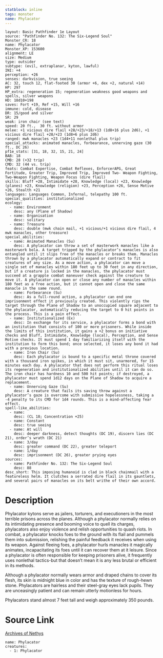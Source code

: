 ```yaml
---
statblock: inline
tags: monster
name: Phylacator
---
```

```statblock
layout: Basic Pathfinder 1e Layout
source: "Pathfinder No. 132: The Six-Legend Soul"
Monster_CR: 18
name: Phylacator
Monster_XP: 153600
alignment: LE
size: Medium
type: outsider
subtype: (evil, extraplanar, kyton, lawful)
INI: +4
perception: +26
senses: darkvision, true seeing
AC: 32, touch 12, flat-footed 30 (armor +6, dex +2, natural +14)
HP: 297
HP_extra: regeneration 15; regeneration weakness good weapons and spells, silver weapons
HD: 18d10+198
saves: Fort +19, Ref +15, Will +16
immune: cold, disease
DR: 15/good and silver
SR: 29
weak: iron chair (see text)
speed: 20 ft.,  30 ft. without armor
melee: +1 vicious dire flail +28/+23/+18/+13 (1d8+16 plus 2d6), +1 vicious dire flail +28/+23 (1d8+6 plus 2d6)
ranged: mwk manacles +23 (1d4+11 nonlethal plus trip)
special_attacks: animated manacles, forbearance, unnerving gaze (30 ft., DC 26)
pf1e_stats: [31, 18, 32, 15, 21, 24]
BAB: 18
CMB: 28 (+32 trip)
CMD: 32 (44 vs. trip)
feats: Combat Expertise, Combat Reflexes, EnforcerAPG, Great Fortitude, Greater Trip, Improved Trip, Improved Two- Weapon Fighting, Two-Weapon Fighting, Weapon Focus (dire flail)
skills: Bluff +28, Intimidate +28, Knowledge (local) +23, Knowledge (planes) +23, Knowledge (religion) +23, Perception +26, Sense Motive +26, Stealth +21
languages: Languages Common, Infernal, telepathy 100 ft.
special_qualities: institutionalized
ecology:
  - name: Environment
    desc: any (Plane of Shadow)
  - name: Organisation
    desc: solitary
  - name: Treasure
    desc: double (mwk chain mail, +1 vicious/+1 vicious dire flail, 4 mwk manacles, other treasure)
special_abilities:
  - name: Animated Manacles (Su)
    desc: A phylacator can throw a set of masterwork manacles like a masterwork bola. A target tripped by the phylacator’s manacles is also entangled until it slips free of the manacles or breaks them. Manacles thrown by a phylacator automatically expand or contract to fit creatures of any size. As a move action, a phylacator can move a single set of manacles within 180 feet up to 30 feet in any direction, but if a creature is locked in the manacles, the phylacator must succeed at a grapple combat maneuver check against the creature to move it. A phylacator can open or close any number of manacles within 180 feet as a free action, but it cannot open and close the same manacle in the same round.
  - name: Forbearance (Su)
    desc: As a full-round action, a phylacator can end one imprisonment effect it previously created. This violently rips the target through the Plane of Shadow to an unoccupied square adjacent to the phylacator, automatically reducing the target to 0 hit points in the process. This is a pain effect.
  - name: Institutionalized (Ex)
    desc: In exchange for its service, a phylacator forms a bond with an institution that consists of 100 or more prisoners. While inside the limits of this institution, it gains a +2 bonus on initiative checks and Bluff, Intimidate, Knowledge (local), Perception, and Sense Motive checks. It must spend 1 day familiarizing itself with the institution to form this bond; once selected, it loses any bond it had with a previous location.
  - name: Iron Chair (Su)
    desc: Each phylacator is bound to a specific metal throne covered with a thousand iron spikes, in which it must sit, unarmored, for 15 minutes each day. A phylacator that does not perform this ritual loses its regeneration and institutionalized abilities until it can do so. The iron chair has hardness 10 and 500 hit points; if destroyed, a phylacator must spend 1d12 days on the Plane of Shadow to acquire a replacement.
  - name: Unnerving Gaze (Su)
    desc: A creature that fails its saving throw against a phylacator’s gaze is overcome with submissive hopelessness, taking a -4 penalty to its CMD for 1d4 rounds. This is a mind-affecting fear effect.
spell-like_abilities:
  - name:
    desc: (CL 18; Concentration +25)
  - name: Constant
    desc: true seeing
  - name: At will
    desc: deeper darkness, detect thoughts (DC 19), discern lies (DC 21), order’s wrath (DC 21)
  - name: 3/day
    desc: greater command (DC 22), greater teleport
  - name: 1/day
    desc: imprisonment (DC 26), greater prying eyes
sources:
  - name: Pathfinder No. 132: The Six-Legend Soul
    desc: 88
desc_short: This imposing humanoid is clad in black chainmail with a featureless helm. It clutches a serrated dire flail in its gauntlets, and several pairs of manacles on its belt writhe of their own accord.
```
# Description
Phylacator kytons serve as jailers, torturers, and executioners in the most terrible prisons across the planes. Although a phylacator normally relies on its intimidating presence and booming voice to quell its charges, phylacators also enjoy violence and relish opportunities to quash riots. In combat, a phylacator knocks foes to the ground with its flail and pummels them into submission, relishing the painful feedback it receives when using its weapon. Against fleeing foes, a phylacator hurls manacles it magically animates, incapacitating its foes until it can recover them at it leisure. Since a phylacator is often responsible for keeping prisoners alive, it frequently uses nonlethal tactics-but that doesn’t mean it is any less brutal or efficient in its methods.

 Although a phylacator normally wears armor and draped chains to cover its flesh, its skin is midnight blue in color and has the texture of rough-hewn stone. Phylacators are hairless and their steel-gray eyes lack pupils. They are unceasingly patient and can remain utterly motionless for hours.

 Phylacators stand almost 7 feet tall and weigh approximately 350 pounds.
# Source Link
[Archives of Nethys](https://aonprd.com/MonsterDisplay.aspx?ItemName=Phylacator)
```encounter-table
name: Phylacator
creatures:
  - 1: Phylacator
```
